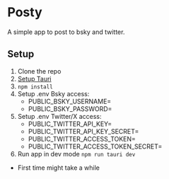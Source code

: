 # Posty

A simple app to post to bsky and twitter.


## Setup

1. Clone the repo
2. [Setup Tauri](https://v2.tauri.app/start/prerequisites/)
3. `npm install` 
4. Setup .env Bsky access:
    - PUBLIC_BSKY_USERNAME=
    - PUBLIC_BSKY_PASSWORD=
5. Setup .env Twitter/X access:
    - PUBLIC_TWITTER_API_KEY=
    - PUBLIC_TWITTER_API_KEY_SECRET=
    - PUBLIC_TWITTER_ACCESS_TOKEN=
    - PUBLIC_TWITTER_ACCESS_TOKEN_SECRET=
6. Run app in dev mode `npm run tauri dev`
  - First time might take a while
